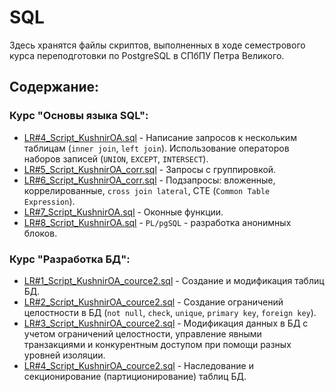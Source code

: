 # SQL

Здесь хранятся файлы скриптов, выполненных в ходе семестрового курса переподготовки по PostgreSQL в СПбПУ Петра Великого.

## Содержание:

### Курс "Основы языка SQL":
- [LR#4_Script_KushnirOA.sql](LR%234_Script_KushnirOA.sql) - Написание запросов к нескольким таблицам (`inner join`, `left join`). Использование операторов наборов записей (`UNION`, `EXCEPT`, `INTERSECT`).
- [LR#5_Script_KushnirOA_corr.sql](LR%235_Script_KushnirOA_corr.sql) - Запросы с группировкой.
- [LR#6_Script_KushnirOA_corr.sql](LR%236_Script_KushnirOA_corr.sql) - Подзапросы: вложенные, коррелированные, `cross join lateral`, CTE (`Common Table Expression`).
- [LR#7_Script_KushnirOA.sql](LR%237_Script_KushnirOA.sql) - Оконные функции.
- [LR#8_Script_KushnirOA.sql](LR%238_Script_KushnirOA.sql) - `PL/pgSQL` - разработка анонимных блоков.

### Курс "Разработка БД":
- [LR#1_Script_KushnirOA_cource2.sql](LR%231_Script_KushnirOA_cource2.sql) - Создание и модификация таблиц БД.
- [LR#2_Script_KushnirOA_cource2.sql](LR%232_Script_KushnirOA_cource2.sql) - Создание ограничений целостности в БД (`not null`, `check`, `unique`, `primary key`, `foreign key`).
- [LR#3_Script_KushnirOA_cource2.sql](LR%233_Script_KushnirOA_cource2.sql) - Модификация данных в БД с учетом ограничений целостности, управление явными транзакциями и конкурентным доступом при помощи разных уровней изоляции.
- [LR#4_Script_KushnirOA_cource2.sql](LR%234_Script_KushnirOA_cource2.sql) - Наследование и секционирование (партиционирование) таблиц БД.
